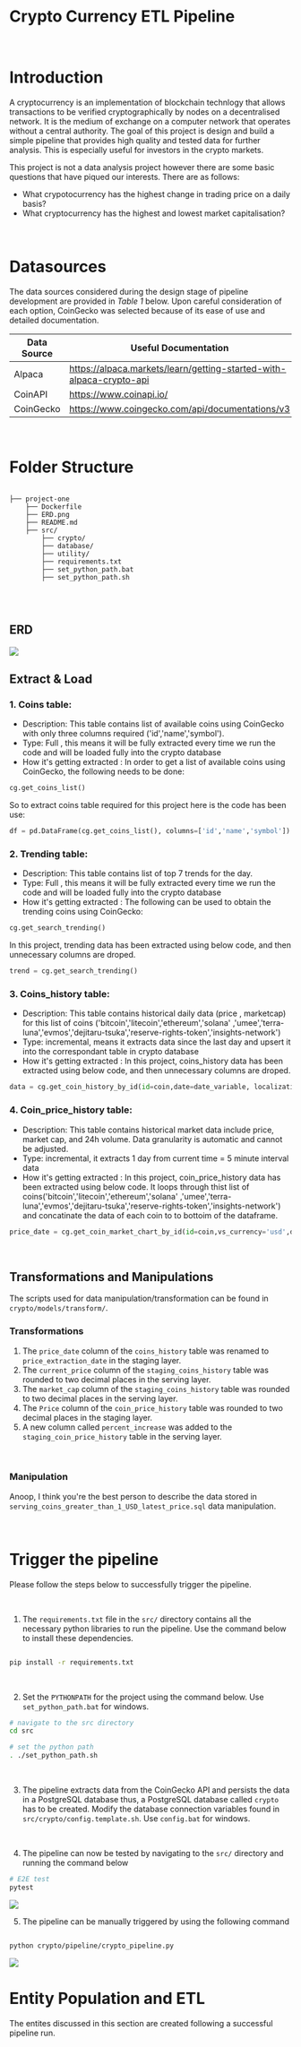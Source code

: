 # Crypto Currency ETL Pipeline

<br/>

# Introduction

A cryptocurrency is an implementation of blockchain technlogy that allows transactions to be verified cryptographically by nodes on a decentralised network. It is the medium of exchange on a computer network that operates without a central authority. The goal of this project is design and build a simple pipeline that provides high quality and tested data for further analysis. This is especially useful for investors in the crypto markets.

This project is not a data analysis project however there are some basic questions that have piqued our interests. There are as follows:

- What crypotocurrency has the highest change in trading price on a daily basis?
- What cryptocurrency has the highest and lowest market capitalisation?


<br/>

# Datasources 

The data sources considered during the design stage of pipeline development are provided in *Table 1* below. Upon careful consideration of each option, CoinGecko was selected because of its ease of use and detailed documentation.

| Data Source | Useful Documentation                                                | 
|-------------|-------------------------------------------------------------------- | 
| Alpaca      | https://alpaca.markets/learn/getting-started-with-alpaca-crypto-api | 
| CoinAPI     | https://www.coinapi.io/                                             |
| CoinGecko   | https://www.coingecko.com/api/documentations/v3                     |

<br/>


# Folder Structure 

```text

├── project-one
	├── Dockerfile
	├── ERD.png 
	├── README.md
	├── src/
		├── crypto/
		├── database/
		├── utility/
		├── requirements.txt
		├── set_python_path.bat 
		├── set_python_path.sh 


```


<br/>


## ERD

<img src='ERD.png' />

<br/>

## Extract & Load

### 1. Coins table:
- Description: This table contains list of available coins using CoinGecko with only three columns required ('id','name','symbol').
- Type: Full , this means it will be fully extracted every time we run the code and will be loaded fully into the crypto database
- How it's getting extracted : In order to get a list of available coins using CoinGecko, the following needs to be done:

```python
cg.get_coins_list()
```

So to extract coins table required for this project here is the code has been use:

```python
df = pd.DataFrame(cg.get_coins_list(), columns=['id','name','symbol'])
```


### 2. Trending table:
- Description: This table contains list of top 7 trends for the day.
- Type: Full , this means it will be fully extracted every time we run the code and will be loaded fully into the crypto database
- How it's getting extracted : The following can be used to obtain the trending coins using CoinGecko:

```python
cg.get_search_trending()
```

In this project, trending data has been extracted using below code, and then unnecessary columns are droped.

```python
trend = cg.get_search_trending()
```

### 3. Coins_history table:
- Description: This table contains historical daily data (price , marketcap) for this list of coins ('bitcoin','litecoin','ethereum','solana' ,'umee','terra-luna','evmos','dejitaru-tsuka','reserve-rights-token','insights-network')
- Type: incremental, means it extracts data since the last day and upsert it into the correspondant table in crypto database
- How it's getting extracted : In this project, coins_history data has been extracted using below code, and then unnecessary columns are droped.

```python
data = cg.get_coin_history_by_id(id=coin,date=date_variable, localization='false')
```

### 4. Coin_price_history table:
- Description: This table contains historical market data include price, market cap, and 24h volume. Data granularity is automatic  and cannot be adjusted.
- Type: incremental, it extracts 1 day from current time = 5 minute interval data
- How it's getting extracted : In this project, coin_price_history data has been extracted using below code. It loops through thist list of coins('bitcoin','litecoin','ethereum','solana' ,'umee','terra-luna','evmos','dejitaru-tsuka','reserve-rights-token','insights-network') and concatinate the data of each coin to to bottoim of the dataframe.

```python
price_date = cg.get_coin_market_chart_by_id(id=coin,vs_currency='usd',days=number_of_days)
```


<br/>

## Transformations and Manipulations

The scripts used for data manipulation/transformation can be found in `crypto/models/transform/`.


### Transformations
1. The `price_date` column of the `coins_history` table was renamed to `price_extraction_date` in the staging layer. 
2. The `current_price` column of the `staging_coins_history` table was rounded to two decimal places in the serving layer. 
3. The `market_cap` column of the `staging_coins_history` table was rounded to two decimal places in the serving layer. 
4. The `Price` column of the `coin_price_history` table was rounded to two decimal places in the staging layer.
5. A new column called `percent_increase` was added to the `staging_coin_price_history` table in the serving layer. 


<br/>

### Manipulation
Anoop, I think you're the best person to describe the data stored in `serving_coins_greater_than_1_USD_latest_price.sql` data manipulation.


<br/>


# Trigger the pipeline

Please follow the steps below to successfully trigger the pipeline.

<br/>

1. The `requirements.txt` file in the `src/` directory contains all the necessary python libraries to run the pipeline. Use the command below to install these dependencies.

```bash 

pip install -r requirements.txt

```

<br/>

2. Set the `PYTHONPATH` for the project using the command below. Use `set_python_path.bat` for windows.

```bash 
# navigate to the src directory
cd src 

# set the python path
. ./set_python_path.sh
```

<br/>

3. The pipeline extracts data from the CoinGecko API and persists the data in a PostgreSQL database thus, a PostgreSQL database called `crypto` has to be created. Modify the database connection variables found in `src/crypto/config.template.sh`. Use `config.bat` for windows.


<br/>

4. The pipeline can now be tested by navigating to the `src/` directory and running the command below 

```bash 
# E2E test
pytest
```

<img src="test.png" />


5. The pipeline can be manually triggered by using the following command

```bash 

python crypto/pipeline/crypto_pipeline.py

```

<img src="results.png" />



<br/>


# Entity Population and ETL 

The entites discussed in this section are created following a successful pipeline run.

<br/>


